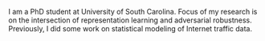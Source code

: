 I am a PhD student at University of South Carolina. Focus of my research is on the intersection of representation learning and adversarial robustness. Previously, I did some work on statistical modeling of Internet traffic data.
